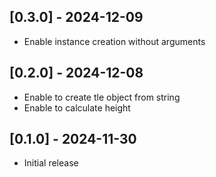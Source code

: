 ## [0.3.0] - 2024-12-09

- Enable instance creation without arguments

## [0.2.0] - 2024-12-08

- Enable to create tle object from string
- Enable to calculate height

## [0.1.0] - 2024-11-30

- Initial release
